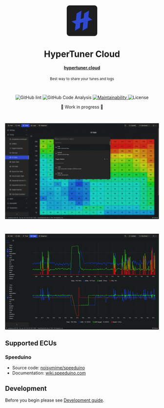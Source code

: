<p align="center">
  <img src="/public/icons/icon.png" alt="HyperTuner" width="100">
</p>

<h1 align="center">HyperTuner Cloud</h1>

<div align="center">
  <p><a href="https://hypertuner.cloud"><strong>hypertuner.cloud</strong></a></p>
  <p><sub>Best way to share your tunes and logs</sub></p>
</div>

<br/>

<div align="center">
  <p>
    <img alt="GitHub lint" src="https://github.com/hyper-tuner/hyper-tuner-cloud/actions/workflows/lint.js.yml/badge.svg?branch=master">
    <img alt="GitHub Code Analysis" src="https://github.com/hyper-tuner/hyper-tuner-cloud/actions/workflows/codeql-analysis.yml/badge.svg">
    <a href="https://codeclimate.com/github/hyper-tuner/hyper-tuner-cloud/maintainability">
      <img alt="Maintainability" src="https://api.codeclimate.com/v1/badges/d810354c0bca64ec9316/maintainability">
    </a>
    <img alt="License" src="https://img.shields.io/github/license/hyper-tuner/hyper-tuner-cloud">
  </p>
</div>

<div align="center"><p>🚧 Work in progress 🚧</p></div>

<br/>

![Screenshot VE Table](/public/img/screen1.png)

<br/>

![Screenshot Logs](/public/img/screen2.png)

## Supported ECUs

### Speeduino

- Source code: [noisymime/speeduino](https://github.com/noisymime/speeduino)
- Documentation: [wiki.speeduino.com](https://wiki.speeduino.com/)

## Development

Before you begin please see [Development guide](https://github.com/hyper-tuner/hyper-tuner-cloud/blob/master/DEVELOPMENT.md).
